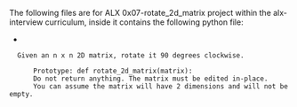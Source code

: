The following files are for ALX 0x07-rotate_2d_matrix project within the alx-interview curriculum, inside it contains the following python file:

*
```
  Given an n x n 2D matrix, rotate it 90 degrees clockwise.

      Prototype: def rotate_2d_matrix(matrix):
      Do not return anything. The matrix must be edited in-place.
      You can assume the matrix will have 2 dimensions and will not be empty.
```
